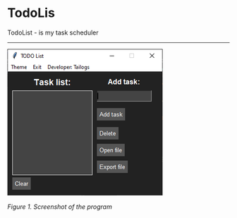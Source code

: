 # TodoLis

TodoList - is my task scheduler

---

![Screenshot program](image.png)

*Figure 1. Screenshot of the program*